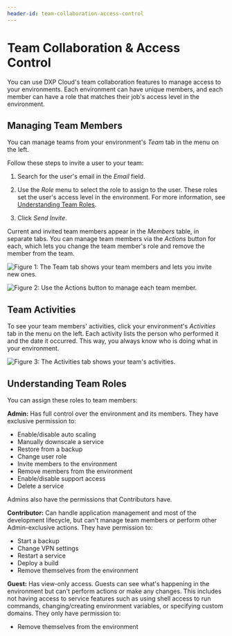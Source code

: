 ```yaml
---
header-id: team-collaboration-access-control
---
```


# Team Collaboration & Access Control

You can use DXP Cloud's team collaboration features to manage access to your 
environments. Each environment can have unique members, and each member can have 
a role that matches their job's access level in the environment. 

## Managing Team Members

You can manage teams from your environment's *Team* tab in the menu on the left. 

Follow these steps to invite a user to your team: 

1.  Search for the user's email in the *Email* field. 

2.  Use the *Role* menu to select the role to assign to the user. These roles 
    set the user's access level in the environment. For more information, see 
    [Understanding Team Roles](#understanding-team-roles). 

3.  Click *Send Invite*. 

Current and invited team members appear in the *Members* table, in separate 
tabs. You can manage team members via the *Actions* button for each, which lets 
you change the team member's role and remove the member from the team. 

![Figure 1: The Team tab shows your team members and lets you invite new ones.](../../images/invite-member.png)

![Figure 2: Use the Actions button to manage each team member.](../../images/manage-members.png)

## Team Activities

To see your team members' activities, click your environment's *Activities* tab 
in the menu on the left. Each activity lists the person who performed it and the 
date it occurred. This way, you always know who is doing what in your 
environment. 

![Figure 3: The Activities tab shows your team's activities.](../../images/team-activities.png)

## Understanding Team Roles

You can assign these roles to team members: 

**Admin:** Has full control over the environment and its members. They have 
exclusive permission to: 

-   Enable/disable auto scaling
-   Manually downscale a service
-   Restore from a backup
-   Change user role
-   Invite members to the environment
-   Remove members from the environment
-   Enable/disable support access
-   Delete a service

Admins also have the permissions that Contributors have. 

**Contributor:** Can handle application management and most of the development 
lifecycle, but can't manage team members or perform other Admin-exclusive 
actions. They have permission to: 

-   Start a backup
-   Change VPN settings
-   Restart a service
-   Deploy a build
-   Remove themselves from the environment

**Guest:** Has view-only access. Guests can see what's happening in the 
environment but can't perform actions or make any changes. This includes not 
having access to service features such as using shell access to run commands, 
changing/creating environment variables, or specifying custom domains. They only 
have permission to: 

-   Remove themselves from the environment
